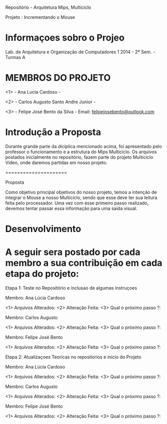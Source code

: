 Repositório - Arquitetura Mips, Multiciclo

Projeto : Incrementando o Mouse


Informaçoes sobro o Projeo
=====================

Lab. de Arquitetura e Organização de Computadores 1
2014 - 2º Sem. - Turmas A

MEMBROS DO PROJETO
=====================

<1> - Ana Lucia Cardoso - 

<2> - Carlos Augusto Santo Andre Junior - 

<3> - Felipe José Bento da Silva - Email: felipejosebento@outlook.com


Introdução a Proposta
======================

Durante grande parte da diciplica mencionado acima, foi apresentado pelo professor o funcionamento e a estrutura do Mips Multiciclo. Os arquivos postados inicialmente no repositório, fazem parte do projeto Multiciclo Video, onde daremos partidas em nosso projeto.

=====================

Proposta

Como objetivo principal objetivos do nosso projeto, temos a intenção de integrar o Mouse a nosso Multiciclo, sendo que esse deve ter sua leitura feita pelo processador. Uma vez com esse primeiro passo realizado, devemos tentar passar essa informação para uma saída visual.


Desenvolvimento
====================


A seguir sera postado por cada membro a sua contribuição em cada etapa do projeto:
===================================================================================


Etapa 1: Teste no Repositório e inclusao de algumas instruçoes


Membro: Ana Lúcia Cardoso 

  
  <1> Arquivos Alterados:
  <2> Alteração Feita:
  <3> Qual o próximo passo ?: 


Membro: Carlos Augusto

  
  <1> Arquivos Alterados:
  <2> Alteração Feita:
  <3> Qual o próximo passo ?: 


Membro: Felipe José Bento
  
  
  <1> Arquivos Alterados: 
  <2> Alteração Feita: 
  <3> Qual o próximo passo ?:  
  
  
Etapa 2: Atualizaçoes Teoricas no repositorios e inicio do Projeto 


Membro: Ana Lúcia Cardoso 
  
  
  <1> Arquivos Alterados:
  <2> Alteração Feita:
  <3> Qual o próximo passo ?: 


Membro: Carlos Augusto


  <1> Arquivos Alterados:
  <2> Alteração Feita:
  <3> Qual o próximo passo ?: 


Membro: Felipe José Bento
  
  
  <1> Arquivos Alterados:
  <2> Alteração Feita:
  <3> Qual o próximo passo ?: 


